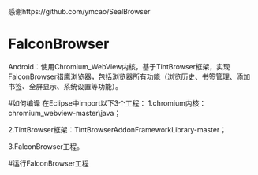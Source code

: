 感谢https://github.com/ymcao/SealBrowser

# FalconBrowser
Android：使用Chromium_WebView内核，基于TintBrowser框架，实现FalconBrowser猎鹰浏览器，包括浏览器所有功能（浏览历史、书签管理、添加书签、全屏显示、系统设置等功能）。

#如何编译
在Eclipse中import以下3个工程：
1.chromium内核：chromium_webview-master\java；

2.TintBrowser框架：TintBrowserAddonFrameworkLibrary-master；

3.FalconBrowser工程。

#运行FalconBrowser工程
